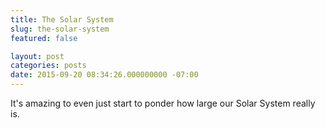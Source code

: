 ```yaml
---
title: The Solar System
slug: the-solar-system
featured: false

layout: post
categories: posts
date: 2015-09-20 08:34:26.000000000 -07:00
---
```


It's amazing to even just start to ponder how large our Solar System really is.

